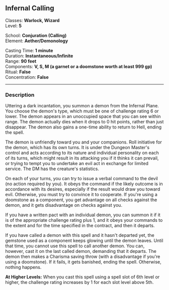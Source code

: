 ## Infernal Calling

Classes: **Warlock, Wizard**  
Level: **5**  

School: **Conjuration (Calling)**  
Element: **Aether/Demonology**  

Casting Time: **1 minute**  
Duration: **Instantaneous/Infinite**  
Range: **90 feet**  
Components: **V, S, M (a garnet or a doomstone worth at least 999 gp)**  
Ritual: **False**  
Concentration: **False**  

------

### Description

Uttering a dark incantation, you summon a demon from the Infernal Plane. You choose the demon's type, which must be one of challenge rating 6 or lower. The demon appears in an unoccupied space that you can see within range. The demon actually dies when it drops to 0 hit points, rather than just disappear. The demon also gains a one-time ability to return to Hell, ending the spell.

The demon is unfriendly toward you and your companions. Roll initiative for the demon, which has its own turns. It is under the Dungeon Master's control and acts according to its nature and individual personality on each of its turns, which might result in its attacking you if it thinks it can prevail, or trying to tempt you to undertake an evil act in exchange for limited service. The DM has the creature's statistics.

On each of your turns, you can try to issue a verbal command to the devil (no action required by you). It obeys the command if the likely outcome is in accordance with its desires, especially if the result would draw you toward evil. Otherwise, you must try to convince it to cooperate. If you're using a doomstone as a component, you get advantage on all checks against the demon, and it gets disadvantage on checks against you.

If you have a written pact with an individual demon, you can summon it if it is of the appropriate challenge rating plus 1, and it obeys your commands to the extent and for the time specified in the contract, and then it departs.

If you have called a demon with this spell and it hasn't departed yet, the gemstone used as a component keeps glowing until the demon leaves. Until that time, you cannot use this spell to call another demon. You can, however, cast it on the last called demon, demanding that it departs. The demon then makes a Charisma saving throw (with a disadvantage if you're using a doomstone). If it fails, it gets banished, ending the spell. Otherwise, nothing happens.

**At Higher Levels:** When you cast this spell using a spell slot of 6th level or higher, the challenge rating increases by 1 for each slot level above 5th.
